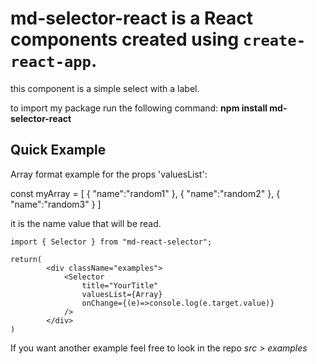 # md-selector-react is a React components created using `create-react-app`.

this component is a simple select with a label.

to import my package run the following command: **npm install md-selector-react**

## Quick Example

Array format example for the props 'valuesList':

const myArray = [
    {
        "name":"random1"
    },
    {
        "name":"random2"
    },
    {
        "name":"random3"
    }
]

it is the name value that will be read.

```
import { Selector } from "md-react-selector";

return(
        <div className="examples">
            <Selector
                title="YourTitle"
                valuesList={Array}
                onChange={(e)=>console.log(e.target.value)}
            />
        </div>
)

```

If you want another example feel free to look in the repo *src > examples*